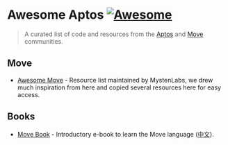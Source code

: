 <!--lint disable double-link-->
# Awesome Aptos [![Awesome](https://awesome.re/badge.svg)](https://awesome.re)

> A curated list of code and resources from the [Aptos](https://github.com/aptos-labs/aptos-core) and [Move](https://github.com/move-language/move) communities.

## Move

- [Awesome Move](https://github.com/MystenLabs/awesome-move) - Resource list maintained by MystenLabs, we drew much inspiration from here and copied several resources here for easy access.

## Books

- [Move Book](https://move-language.github.io/move/) - Introductory e-book to learn the Move language ([中文](https://github.com/move-language/move/tree/main/language/documentation/book/translations/move-book-zh)).
